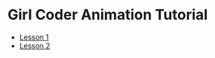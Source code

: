 # Girl Coder Animation Tutorial

- [Lesson 1](doc/lesson01/README.md)
- [Lesson 2](doc/lesson02/README.md)